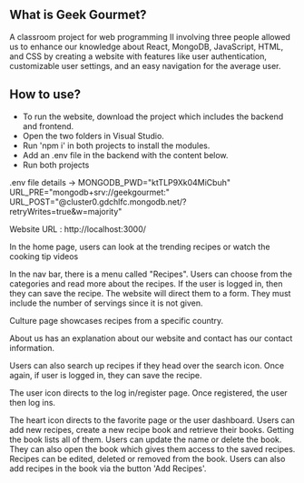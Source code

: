 ## What is Geek Gourmet?

A classroom project for web programming II involving three people allowed us to enhance our knowledge about React, MongoDB,
JavaScript, HTML, and CSS by creating a website with features like user authentication, customizable user 
settings, and an easy navigation for the average user.


## How to use?

- To run the website, download the project which includes the backend and frontend.
- Open the two folders in Visual Studio.
- Run 'npm i' in both projects to install the modules.
- Add an .env file in the backend with the content below.
- Run both projects


.env file details -> 
MONGODB_PWD="ktTLP9Xk04MiCbuh"
URL_PRE="mongodb+srv://geekgourmet:"
URL_POST="@cluster0.gdchlfc.mongodb.net/?retryWrites=true&w=majority"

Website URL : http://localhost:3000/

In the home page, users can look at the trending recipes or watch the cooking tip videos

In the nav bar, there is a menu called "Recipes". Users can choose from the categories and read more about the recipes. If the user is logged in, then they can save the recipe. The website will direct them to a form. They must include the number of servings since it is not given.

Culture page showcases recipes from a specific country.

About us has an explanation about our website and contact has our contact information.

Users can also search up recipes if they head over the search icon. Once again, if user is logged in, they can save the recipe.

The user icon directs to the log in/register page. Once registered, the user then log ins.

The heart icon directs to the favorite page or the user dashboard. Users can add new recipes, create a new recipe book and retrieve their books. Getting the book lists all of them. Users can update the name or delete the book. They can also open the book which gives them access to the saved recipes. Recipes can be edited, deleted or removed from the book. Users can also add recipes in the book via the button 'Add Recipes'.
